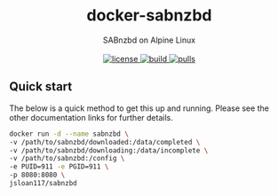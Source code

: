 <h1 align="center">
  docker-sabnzbd
</h1>

<p align="center">
  SABnzbd on Alpine Linux
  <br/><br/>

  <a href="https://github.com/jsloan117/docker-sabnzbd/blob/master/LICENSE">
    <img alt="license" src="https://img.shields.io/badge/License-GPLv3-blue.svg" />
  </a>
  <a href="https://travis-ci.com/jsloan117/docker-sabnzbd">
    <img alt="build" src="https://travis-ci.com/jsloan117/docker-sabnzbd.svg?branch=master" />
  </a>
  <a href="https://hub.docker.com/repository/docker/jsloan117/sabnzbd">
    <img alt="pulls" src="https://img.shields.io/docker/pulls/jsloan117/sabnzbd.svg" />
  </a>
</p>

## Quick start

The below is a quick method to get this up and running. Please see the other documentation links for further details.

``` bash
docker run -d --name sabnzbd \
-v /path/to/sabnzbd/downloaded:/data/completed \
-v /path/to/sabnzbd/downloading:/data/incomplete \
-v /path/to/sabnzbd:/config \
-e PUID=911 -e PGID=911 \
-p 8080:8080 \
jsloan117/sabnzbd
```
